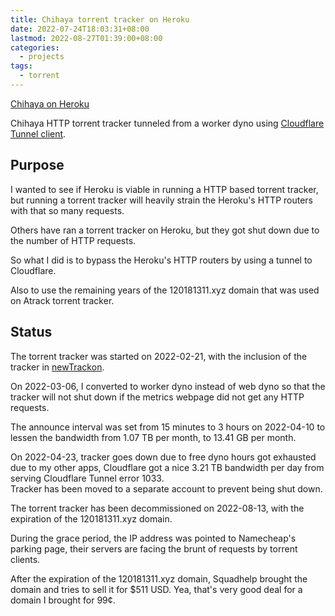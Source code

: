 ```yaml
---
title: Chihaya torrent tracker on Heroku
date: 2022-07-24T18:03:31+08:00
lastmod: 2022-08-27T01:39:00+08:00
categories:
  - projects
tags:
  - torrent
---
```

[Chihaya on Heroku](https://github.com/AnimMouse/chihaya-heroku)

Chihaya HTTP torrent tracker tunneled from a worker dyno using [Cloudflare Tunnel client](https://github.com/cloudflare/cloudflared).

## Purpose
I wanted to see if Heroku is viable in running a HTTP based torrent tracker, but running a torrent tracker will heavily strain the Heroku's HTTP routers with that so many requests.

Others have ran a torrent tracker on Heroku, but they got shut down due to the number of HTTP requests.

So what I did is to bypass the Heroku's HTTP routers by using a tunnel to Cloudflare.

Also to use the remaining years of the 120181311.xyz domain that was used on Atrack torrent tracker.

## Status
The torrent tracker was started on 2022-02-21, with the inclusion of the tracker in [newTrackon](https://newtrackon.com).

On 2022-03-06, I converted to worker dyno instead of web dyno so that the tracker will not shut down if the metrics webpage did not get any HTTP requests.

The announce interval was set from 15 minutes to 3 hours on 2022-04-10 to lessen the bandwidth from 1.07 TB per month, to 13.41 GB per month.

On 2022-04-23, tracker goes down due to free dyno hours got exhausted due to my other apps, Cloudflare got a nice 3.21 TB bandwidth per day from serving Cloudflare Tunnel error 1033.\
Tracker has been moved to a separate account to prevent being shut down.

The torrent tracker has been decommissioned on 2022-08-13, with the expiration of the 120181311.xyz domain.

During the grace period, the IP address was pointed to Namecheap's parking page, their servers are facing the brunt of requests by torrent clients.

After the expiration of the 120181311.xyz domain, Squadhelp brought the domain and tries to sell it for $511 USD. Yea, that's very good deal for a domain I brought for 99¢.